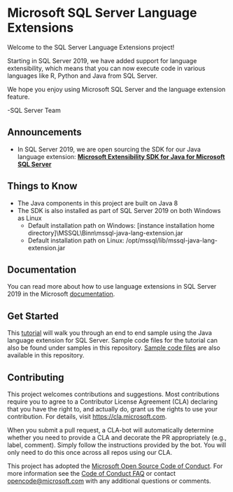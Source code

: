 
# Microsoft SQL Server Language Extensions

Welcome to the SQL Server Language Extensions project!

Starting in SQL Server 2019, we have added support for language extensibility, which means that you can now execute code in various languages like R, Python and Java from SQL Server.

We hope you enjoy using Microsoft SQL Server and the language extension feature.

-SQL Server Team

## Announcements

* In SQL Server 2019, we are open sourcing the SDK for our Java language extension: [**Microsoft Extensibility SDK for Java for Microsoft SQL Server​**](https://github.com/microsoft/sql-server-language-extensions/tree/master/language-extensions/java/sdk)

## Things to Know

* The Java components in this project are built on Java 8
* The SDK is also installed as part of SQL Server 2019 on both Windows as Linux
  * Default installation path on Windows: [instance installation home directory]\MSSQL\Binn\mssql-java-lang-extension.jar
  * Default installation path on Linux: /opt/mssql/lib/mssql-java-lang-extension.jar 

## Documentation

You can read more about how to use language extensions in SQL Server 2019 in the Microsoft [documentation](https://docs.microsoft.com/en-us/sql/language-extensions/language-extensions-overview?view=sqlallproducts-allversions).

## Get Started

This [tutorial](https://docs.microsoft.com/en-us/sql/language-extensions/tutorials/search-for-string-using-regular-expressions-in-java?view=sqlallproducts-allversions) will walk you through an end to end sample using the Java language extension for SQL Server. Sample code files for the tutorial can also be found under samples in this repository. [Sample code files](https://github.com/microsoft/sql-server-language-extensions/tree/master/language-extensions/java/samples/regex) are also available in this repository.

## Contributing

This project welcomes contributions and suggestions.  Most contributions require you to agree to a
Contributor License Agreement (CLA) declaring that you have the right to, and actually do, grant us
the rights to use your contribution. For details, visit https://cla.microsoft.com.

When you submit a pull request, a CLA-bot will automatically determine whether you need to provide
a CLA and decorate the PR appropriately (e.g., label, comment). Simply follow the instructions
provided by the bot. You will only need to do this once across all repos using our CLA.

This project has adopted the [Microsoft Open Source Code of Conduct](https://opensource.microsoft.com/codeofconduct/).
For more information see the [Code of Conduct FAQ](https://opensource.microsoft.com/codeofconduct/faq/) or
contact [opencode@microsoft.com](mailto:opencode@microsoft.com) with any additional questions or comments.
